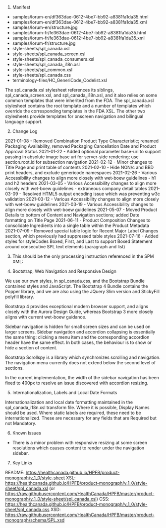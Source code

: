 1. Manifest

 - samples/lorum-en/df363dae-0612-4be7-bb92-a8381fa1da35.html
 - samples/lorum-en/df363dae-0612-4be7-bb92-a8381fa1da35.xml
 - samples/lorum-en/structure.jpg
 - samples/lorum-fr/fe363dae-0612-4be7-bb92-a8381fa1da35.html
 - samples/lorum-fr/fe363dae-0612-4be7-bb92-a8381fa1da35.xml
 - samples/lorum-fr/structure.jpg
 - style-sheets/spl_canada.xsl
 - style-sheets/spl_canada_screen.xsl
 - style-sheets/spl_canada_consumers.xsl
 - style-sheets/spl_canada_i18n.xsl
 - style-sheets/spl_common.xsl
 - style-sheets/spl_canada.css
 - terminology-files/HC_GeneriCode_Codelist.xsl
 
The spl_canada.xsl stylesheet references its siblings, spl_canada_screen.xsl, and spl_canada_i18n.xsl, and it also relies 
on some common templates that were inherited from the FDA. The spl_canada.xsl stylesheet contains the root template and a 
number of templates which override the corresponding templates in the FDA XSL. 
The other two stylesheets provide templates for onscreen navigation and bilingual language support.

2. Change Log

2021-01-08 - Removed Combination Product Type Characteristic; renamed Packaging Availability, removed Packaging Cancellation Date and Product Approval Status
2021-01-22 - Added optional parameter base-uri to support passing in absolute image base uri for server-side rendering; use section.root.id for subsection navigation
2021-02-12 - Minor changes to Title Page and print table of contents
2021-02-10 - Hide NON/c and BBD print headers, and exclude genericode namespaces
2021-02-26 - Various Accessibility changes to align more closely with wet-boew guidelines - h1 and h2 headers
2021-03-05 - Various Accessibility changes to align more closely with wet-boew guidelines - extraneous company detail tables
2021-03-09 - Resolved HTML5 output encoding issue which was preventing w3c validation
2021-03-12 - Various Accessibility changes to align more closely with wet-boew guidelines
2021-03-19 - Various Accessibility changes to align more closely with wet-boew guidelines
2021-05-07 - Moved Product Details to bottom of Content and Navigation sections; added Date formatting on Title Page
2021-06-11 - Product Composition Changes to consolidate Ingredients into a single table within the Product Metadata
2021-07-09 - Removed special table logic for Recent Major Label Changes section, which previously had suppressed table styles
2021-07-16 - Added styles for styleCodes Boxed, First, and Last to support Boxed Statement around consecutive SPL text elements (paragraph and list)

3. This should be the only processing instruction referenced in the SPM XML:

<?xml-stylesheet type="text/xsl" href="https://raw.githubusercontent.com/HealthCanada/HPFB/master/product-monograph/v_1_1/style-sheet/spl_canada.xsl"?>

4. Bootstrap, Web Navigation and Responsive Design

We use our own styles, in spl_canada.css, and the Bootstrap Bundle contained styles and JavaScript. The Bootstrap 4 
Bundle contains the Popper library, and we are also using the JQuery Slim version and StickyFill polyfill library.

Bootstrap 4 provides exceptional modern browser support, and aligns closely with the Aurora Design Guide, 
whereas Bootstrap 3 more closely aligns with current wet-boew guidance.

Sidebar navigation is hidden for small screen sizes and can be used on larger screens. Sidebar
navigation and accordion collapsing is essentially the same thing: clicking a menu item and
the corresponding accordion header have the same effect. In both cases, the behaviour is to show
or hide a section of content.

Bootstrap Scrollspy is a library which synchronizes scrolling and navigation. The navigation menu 
currently does not extend below the second level of sections.

In the current implementation, the width of the sidebar navigation has been fixed to 400px to
resolve an issue discovered with accordion resizing. 

5. Internationalization, Labels and Local Date Formats

Internationalization and local date formatting maintained in the spl_canada_i18n.xsl transform file.
Where it is possible, Display Names should be used. Where static labels are required, these need to
be internationalized. These are necessary for any fields that are Required but not Mandatory.

6. Known Issues

 - There is a minor problem with responsive resizing at some screen resolutions which causes content to render under the navigation sidebar.

7. Key Links

README: https://healthcanada.github.io/HPFB/product-monograph/v_1_0/style-sheet
XSL: https://healthcanada.github.io/HPFB/product-monograph/v_1_0/style-sheet/spl_canada.xsl
(or https://raw.githubusercontent.com/HealthCanada/HPFB/master/product-monograph/v_1_0/style-sheet/spl_canada.xsl)
CSS: https://healthcanada.github.io/HPFB/product-monograph/v_1_0/style-sheet/spl_canada.css
XSD: https://raw.githubusercontent.com/HealthCanada/HPFB/master/product-monograph/schema/SPL.xsd